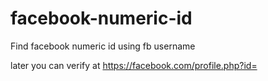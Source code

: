 # facebook-numeric-id
Find facebook numeric id using fb username

later you can verify at
https://facebook.com/profile.php?id=<UID>
